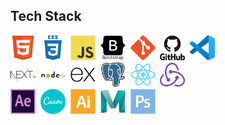 ## Tech Stack

<div>
    <img src="https://github.com/devicons/devicon/blob/master/icons/html5/html5-original.svg" title="HTML5" alt="HTML" width="40" height="40"/>&nbsp;
    <img src="https://github.com/devicons/devicon/blob/master/icons/css3/css3-plain-wordmark.svg" title="CSS3" alt="CSS" width="40" height="40"/>&nbsp;
    <img src="https://github.com/devicons/devicon/blob/master/icons/javascript/javascript-original.svg" title="Javascript" alt="Javascript" width="40" height="40">&nbsp;
    <img src="https://github.com/devicons/devicon/blob/master/icons/bootstrap/bootstrap-plain-wordmark.svg" title="Bootstrap" alt="Bootstrap" width="40" height="40"/>&nbsp;
    <img src="https://github.com/devicons/devicon/blob/master/icons/git/git-plain.svg" title="Git" alt="Git" width="40" height="40">&nbsp;
      <img src="https://github.com/devicons/devicon/blob/master/icons/github/github-original-wordmark.svg" title="GitHub" alt="GitHub" width="40" height="40">&nbsp;
      <img src="https://github.com/devicons/devicon/blob/master/icons/vscode/vscode-original.svg" title="GitHub" alt="GitHub" width="40" height="40">&nbsp;
  <br>
    <img src="https://github.com/devicons/devicon/blob/master/icons/nextjs/nextjs-original-wordmark.svg" title="GitHub" alt="GitHub" width="40" height="40">&nbsp;
    <img src="https://github.com/devicons/devicon/blob/master/icons/nodejs/nodejs-original-wordmark.svg" title="GitHub" alt="GitHub" width="40" height="40">&nbsp;
    <img src="https://github.com/devicons/devicon/blob/master/icons/express/express-original.svg" title="GitHub" alt="GitHub" width="40" height="40">&nbsp;
      <img src="https://github.com/devicons/devicon/blob/master/icons/postgresql/postgresql-original.svg" title="GitHub" alt="GitHub" width="40" height="40">&nbsp;
    <img src="https://github.com/devicons/devicon/blob/master/icons/react/react-original.svg" title="GitHub" alt="GitHub" width="40" height="40">&nbsp;
    <img src="https://github.com/devicons/devicon/blob/master/icons/redux/redux-original.svg" title="GitHub" alt="GitHub" width="40" height="40">&nbsp;
  <br>
    <img src="https://github.com/devicons/devicon/blob/master/icons/aftereffects/aftereffects-original.svg" title="GitHub" alt="GitHub" width="40" height="40">&nbsp;
    <img src="https://github.com/devicons/devicon/blob/master/icons/canva/canva-original.svg" title="GitHub" alt="GitHub" width="40" height="40">&nbsp;
    <img src="https://github.com/devicons/devicon/blob/master/icons/illustrator/illustrator-plain.svg" title="GitHub" alt="GitHub" width="40" height="40">&nbsp;
    <img src="https://github.com/devicons/devicon/blob/master/icons/maya/maya-original.svg" title="GitHub" alt="GitHub" width="40" height="40">&nbsp;
    <img src="https://github.com/devicons/devicon/blob/master/icons/photoshop/photoshop-plain.svg" title="GitHub" alt="GitHub" width="40" height="40">&nbsp;
</div>
